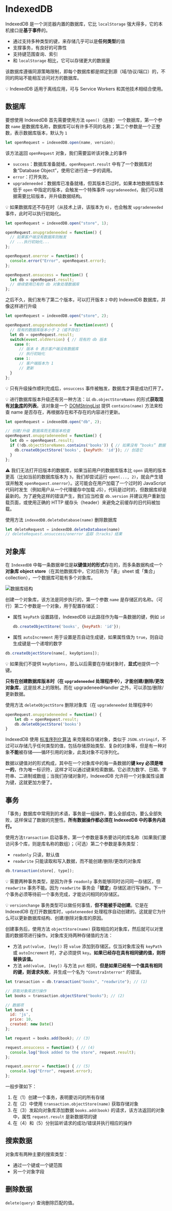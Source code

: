 # IndexedDB

IndexedDB 是一个浏览器内置的数据库，它比 `localStorage` 强大得多，它的本机接口是**基于事件**的。

- 通过支持多种类型的键，来存储几乎可以是**任何类型**的值
- 支撑事务，有良好的可靠性
- 支持键范围查询、索引
- 和 `localStorage` 相比，它可以存储更大的数据量

该数据库遵循同源策略限制，即每个数据库都是绑定到源（域/协议/端口）的，不同的网站不能相互访问对方的数据库。

:bulb: IndexedDB 适用于离线应用，可与 Service Workers 和其他技术相结合使用。

## 数据库

要想使用 IndexedDB 首先需要使用方法 `open()`（连接）一个数据库，第一个参数 `name` 是数据库名称，数据库可以有许多不同的名称；第二个参数是一个正整数，表示数据库版本，默认为 `1`

```js
let openRequest = indexedDB.open(name, version); 
```

该方法返回 `openRequest` 对象，我们需要监听该对象上的事件

- `success`：数据库准备就绪，`openRequest.result` 中有了一个数据库对象“Database Object”，使用它进行进一步的调用。
- `error`：打开失败。
- `upgradeneeded`：数据库已准备就绪，但其版本已过时。如果本地数据库版本低于 `open` 中指定的版本，会触发一个特殊事件 `upgradeneeded`，我们可以根据需要比较版本，并升级数据结构。

:bulb: 如果数据库还不存在时（从技术上讲，该版本为 `0`），也会触发 `upgradeneeded` 事件，此时可以执行初始化。

```js
let openRequest = indexedDB.open("store", 1);

openRequest.onupgradeneeded = function() {
  // 如果客户端没有数据库则触发
  // ...执行初始化...
};

openRequest.onerror = function() {
  console.error("Error", openRequest.error);
};

openRequest.onsuccess = function() {
  let db = openRequest.result;
  // 继续使用已有的 db 对象处理数据库
};
```

之后不久，我们发布了第二个版本，可以打开版本 `2` 中的 IndexedDB 数据库，并像这样进行升级

```js
let openRequest = indexedDB.open("store", 2);

openRequest.onupgradeneeded = function(event) {
  // 现有的数据库版本小于 2（或不存在）
  let db = openRequest.result;
  switch(event.oldVersion) { // 现有的 db 版本
    case 0:
      // 版本 0 表示客户端没有数据库
      // 执行初始化
    case 1:
      // 客户端版本为 1
      // 更新
  }
};
```

:bulb: 只有升级操作顺利完成后，`onsuccess` 事件被触发，数据库才算是成功打开了。

:bulb: 进行数据库版本升级还有另一种方法：以 `db.objectStoreNames` 的形式**获取现有[对象库](#对象库)的列表**。该对象是一个 [DOMStringList](https://html.spec.whatwg.org/multipage/common-dom-interfaces.html#domstringlist) 提供 `contains(name)` 方法来检查 name 是否存在，再根据存在和不存在的内容进行更新。

```js
let openRequest = indexedDB.open("db", 2);

// 创建/升级 数据库而无需版本检查
openRequest.onupgradeneeded = function() {
  let db = openRequest.result;
  if (!db.objectStoreNames.contains('books')) { // 如果没有 “books” 数据
    db.createObjectStore('books', {keyPath: 'id'}); // 创造它
  }
};
```



:warning: 我们无法打开旧版本的数据库，如果当前用户的数据库版本比 `open` 调用的版本更高（比如当前的数据库版本为 `3`，我们却尝试运行 `open(..., 2)`，就会产生错误并触发 `openRequest.onerror`）。这可能会在用户加载了一个过时的 JavaScript 代码时发生（例如用户从一个代理缓存中加载 JS），代码是过时的，但数据库却是最新的。为了避免这样的错误产生，我们应当检查 `db.version` 并建议用户重新加载页面，或使用正确的 HTTP 缓存头（header）来避免之前缓存的旧代码被加载。

使用方法 `indexedDB.deleteDatabase(name)` 删除数据库

```js
let deleteRequest = indexedDB.deleteDatabase(name)
// deleteRequest.onsuccess/onerror 追踪（tracks）结果
```



## 对象库

在 `IndexedDB` 中每一条数据单位是**以键值对的形式**存在的，而多条数据构成一个**对象库 object store**（在其他数据库中，它对应称为「表」sheet 或「集合」collection），一个数据库可能有多个对象库。

![数据库结构](./images/IndexedDB_object_store.png)

创建一个对象库，该方法是同步执行的，第一个参数 `name` 是存储区的名称。（可行）第二个参数是一个对象，用于配置存储区：

* 属性 `keyPath` 设置路径，IndexedDB 以此路径作为每一条数据的键，例如 `id`

  ```js
  db.createObjectStore('books', {keyPath: 'id'});
  ```

* 属性 `autoIncrement` 用于设置是否自动生成键，如果属性值为 `true`，则自动生成键是一个递增的数字

```js
db.createObjectStore(name[, keyOptions]);
```

:bulb: 如果我们不提供 `keyOptions`，那么以后需要在存储对象时，**显式**地提供一个键。

**只有在创建数据库版本时（在 `upgradeneeded` 处理程序中），才能创建/删除/更改对象库**，这是技术上的限制。而在 upgradeneedHandler 之外，可以添加/删除/更新数据。

使用方法 `deleteObjectStore` 删除对象库（在 `upgradeneeded` 处理程序中）

```js
openRequest.onupgradeneeded = function() {
    let db = openRequest.result;
	db.deleteObjectStore('books')
}
```

IndexedDB 使用 [标准序列化算法](https://www.w3.org/TR/html53/infrastructure.html#section-structuredserializeforstorage) 来克隆和存储对象，类似于 `JSON.stringif`，不过可以存储几乎任何类型的值，包括存储原始类型、复杂的对象等，但是有一种对象**不能**被存储——循环引用的对象，此类对象不可序列化。

数据以键值对的形式构成，其中在一个对象库中的每一条数据的**键 key 必须是唯一的**，作为唯一标识符，这样才可以通过键来检索数据。它必须为数字、日期、字符串、二进制或数组；当我们存储对象时，IndexedDB 允许将一个对象属性设置为键，这就更加方便了。



## 事务

「事务」数据库中常用到的术语，事务是一组操作，要么全部成功，要么全部失败，这样保证了数据的完整性。**所有数据操作都必须在 IndexedDB 中的事务内进行。**

使用方法`transaction` 启动事务，第一个参数是事务要访问的库名称（如果我们要访问多个库，则是库名称的数组）；（可选）第二个参数是事务类型：

* `readonly` 只读，默认值
* `readwrite` 只能读取和写入数据，而不能创建/删除/更改的对象库

```js
db.transaction(store[, type]);
```

:bulb: 需要两种事务类型，是因为许多 `readonly` 事务能够同时访问同一存储区，但 `readwrite` 事务不能。因为 `readwrite` 事务会「**锁定**」存储区进行写操作。下一个事务必须等待前一个事务完成，才能访问相同的存储区。

:bulb: `versionchange` 事务类型可以做任何事情，**但不能被手动创建**。它是在 IndexedDB 在打开数据库时，`updateneeded` 处理程序自动创建的。这就是它为什么可以更新数据库结构、创建/删除对象库的原因。

创建事务后，使用方法 `objectStore(name)` 获取相应的对象库，然后就可以对里面的数据项进行操作。对象库支持两种存储值的方法：

- 方法 `put(value, [key])` 将 `value` 添加到存储区。仅当对象库没有 `keyPath` 或 `autoIncrement` 时，才必须提供 `key`。**如果已经存在具有相同键的值，则将替换该值。**
- 方法 `add(value, [key])` 与方法 `put` 相同，**但是如果已经有一个值具有相同的键，则请求失败**，并生成一个名为 `"ConstraInterror"` 的错误。

```js
let transaction = db.transaction("books", "readwrite"); // (1)

// 获取对象库进行操作
let books = transaction.objectStore("books"); // (2)

// 数据项
let book = {
  id: 'js',
  price: 10,
  created: new Date()
};

let request = books.add(book); // (3)

request.onsuccess = function() { // (4)
  console.log("Book added to the store", request.result);
};

request.onerror = function() { // (5)
  console.log("Error", request.error);
};
```

一般步骤如下：

1. 在（1）创建一个事务，表明要访问的所有存储
2. 在（2）中使用 `transaction.objectStore(name)` 获取存储对象
3. 在（3）发起向对象库添加数据 `books.add(book)` 的请求，该方法返回的对象中，属性 `request.result` 是新数据项的键
4. 在（4）和（5）分别监听请求的成功/错误并执行相应的操作



## 搜索数据

对象库有两种主要的搜索类型：

* 通过一个键或一个键范围
* 另一个对象字段



## 删除数据

`delete(query)` 查询删除匹配的值。